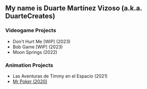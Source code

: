 ## My name is Duarte Martínez Vizoso (a.k.a. DuarteCreates)

### Videogame Projects
 - Don't Hurt Me [WIP] (2023)
 - Bob Game [WIP] (2023)
 - Moon Springs (2022)

### Animation Projects
 - Las Aventuras de Timmy en el Espacio (2021)
 - [Mr Poker (2020)](https://vimeo.com/510216325)
